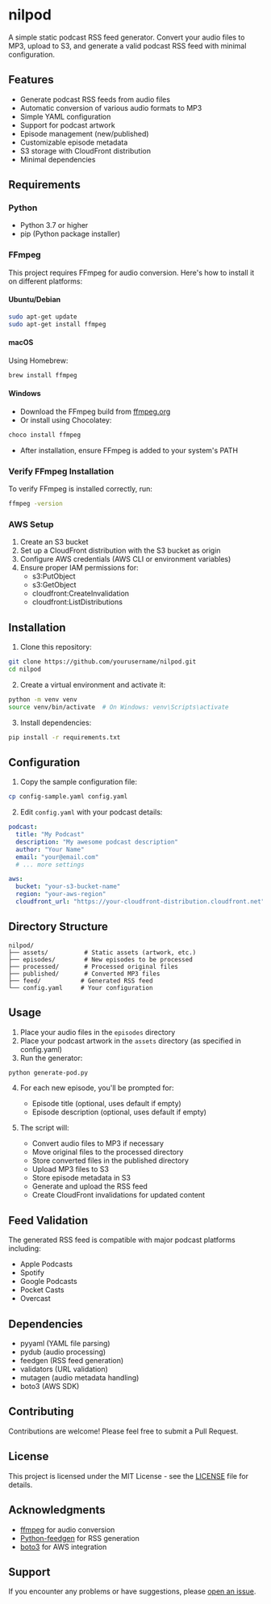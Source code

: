 # nilpod

A simple static podcast RSS feed generator. Convert your audio files to MP3, upload to S3, and generate a valid podcast RSS feed with minimal configuration.

## Features

- Generate podcast RSS feeds from audio files
- Automatic conversion of various audio formats to MP3
- Simple YAML configuration
- Support for podcast artwork
- Episode management (new/published)
- Customizable episode metadata
- S3 storage with CloudFront distribution
- Minimal dependencies

## Requirements

### Python
- Python 3.7 or higher
- pip (Python package installer)

### FFmpeg
This project requires FFmpeg for audio conversion. Here's how to install it on different platforms:

#### Ubuntu/Debian
```bash
sudo apt-get update
sudo apt-get install ffmpeg
```

#### macOS
Using Homebrew:
```bash
brew install ffmpeg
```

#### Windows
- Download the FFmpeg build from [ffmpeg.org](https://ffmpeg.org/download.html)
- Or install using Chocolatey:
```bash
choco install ffmpeg
```
- After installation, ensure FFmpeg is added to your system's PATH

### Verify FFmpeg Installation
To verify FFmpeg is installed correctly, run:
```bash
ffmpeg -version
```

### AWS Setup
1. Create an S3 bucket
2. Set up a CloudFront distribution with the S3 bucket as origin
3. Configure AWS credentials (AWS CLI or environment variables)
4. Ensure proper IAM permissions for:
   - s3:PutObject
   - s3:GetObject
   - cloudfront:CreateInvalidation
   - cloudfront:ListDistributions

## Installation

1. Clone this repository:
```bash
git clone https://github.com/yourusername/nilpod.git
cd nilpod
```

2. Create a virtual environment and activate it:
```bash
python -m venv venv
source venv/bin/activate  # On Windows: venv\Scripts\activate
```

3. Install dependencies:
```bash
pip install -r requirements.txt
```

## Configuration

1. Copy the sample configuration file:
```bash
cp config-sample.yaml config.yaml
```

2. Edit `config.yaml` with your podcast details:
```yaml
podcast:
  title: "My Podcast"
  description: "My awesome podcast description"
  author: "Your Name"
  email: "your@email.com"
  # ... more settings

aws:
  bucket: "your-s3-bucket-name"
  region: "your-aws-region"
  cloudfront_url: "https://your-cloudfront-distribution.cloudfront.net"
```

## Directory Structure

```
nilpod/
├── assets/          # Static assets (artwork, etc.)
├── episodes/        # New episodes to be processed
├── processed/       # Processed original files
├── published/       # Converted MP3 files
├── feed/           # Generated RSS feed
└── config.yaml     # Your configuration
```

## Usage

1. Place your audio files in the `episodes` directory
2. Place your podcast artwork in the `assets` directory (as specified in config.yaml)
3. Run the generator:
```bash
python generate-pod.py
```

4. For each new episode, you'll be prompted for:
   - Episode title (optional, uses default if empty)
   - Episode description (optional, uses default if empty)

5. The script will:
   - Convert audio files to MP3 if necessary
   - Move original files to the processed directory
   - Store converted files in the published directory
   - Upload MP3 files to S3
   - Store episode metadata in S3
   - Generate and upload the RSS feed
   - Create CloudFront invalidations for updated content

## Feed Validation

The generated RSS feed is compatible with major podcast platforms including:
- Apple Podcasts
- Spotify
- Google Podcasts
- Pocket Casts
- Overcast

## Dependencies

- pyyaml (YAML file parsing)
- pydub (audio processing)
- feedgen (RSS feed generation)
- validators (URL validation)
- mutagen (audio metadata handling)
- boto3 (AWS SDK)

## Contributing

Contributions are welcome! Please feel free to submit a Pull Request.

## License

This project is licensed under the MIT License - see the [LICENSE](LICENSE) file for details.

## Acknowledgments

- [ffmpeg](https://ffmpeg.org/) for audio conversion
- [Python-feedgen](https://github.com/lkiesow/python-feedgen) for RSS generation
- [boto3](https://boto3.amazonaws.com/v1/documentation/api/latest/index.html) for AWS integration

## Support

If you encounter any problems or have suggestions, please [open an issue](https://github.com/yourusername/nilpod/issues).

